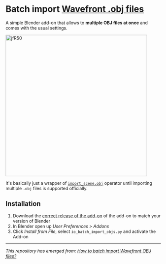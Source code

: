 # Batch import [Wavefront .obj files](https://en.wikipedia.org/wiki/Wavefront_.obj_file) 

A simple Blender add-on that allows to **multiple OBJ files at once** and comes with the usual settings.

<img width="459" alt="jfR50" src="https://user-images.githubusercontent.com/512368/180315620-80b66924-e23b-47ea-8147-e2bb94510197.png">

It's basically just a wrapper of [`import_scene.obj`](https://docs.blender.org/api/blender_python_api_2_74_5/bpy.ops.import_scene.html?highlight=import_scene.obj#bpy.ops.import_scene.obj) operator until importing multiple `.obj` files is supported officially.

## Installation

1. Download the [correct release of the add-on](../../tree/main) of the add-on to match your version of Blender
1. In Blender open up *User Preferences > Addons*
1. Click *Install from File*, select `io_batch_import_objs.py` and activate the Add-on

----

*This repository has emerged from: [How to batch import Wavefront OBJ files?](https://blender.stackexchange.com/q/5064)*
